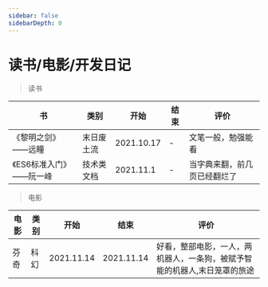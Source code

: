 ```yaml
---
sidebar: false
sidebarDepth: 0
---
```

# 读书/电影/开发日记

> 读书

| 书                         | 类别       | 开始       | 结束 | 评价                             |
| -------------------------- | ---------- | ---------- | ---- | -------------------------------- |
| 《黎明之剑》       ——远瞳  | 末日废土流 | 2021.10.17 | -    | 文笔一般，勉强能看               |
| 《ES6标准入门》   ——阮一峰 | 技术类文档 | 2021.11.1  | -    | 当字典来翻，前几页已经翻烂了 |

<!--*看网络小说是小时候培养出来的“恶习”，明知道这些小说没啥营养，但就是忍不了要去看*-->

> 电影

| 电影 | 类别 | 开始       | 结束       | 评价                                                         |
| ---- | ---- | ---------- | ---------- | ------------------------------------------------------------ |
| 芬奇 | 科幻 | 2021.11.14 | 2021.11.14 | 好看，整部电影，一人，两机器人，一条狗，<!---*人很聪明,最后死了，*-->被赋予智能的机器人,末日笼罩的旅途 |

